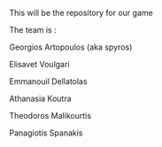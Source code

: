 This will be the repository for our game 

The team is :

Georgios Artopoulos (aka spyros)

Elisavet Voulgari

Emmanouil Dellatolas

Athanasia Koutra

Theodoros Malikourtis

Panagiotis Spanakis

